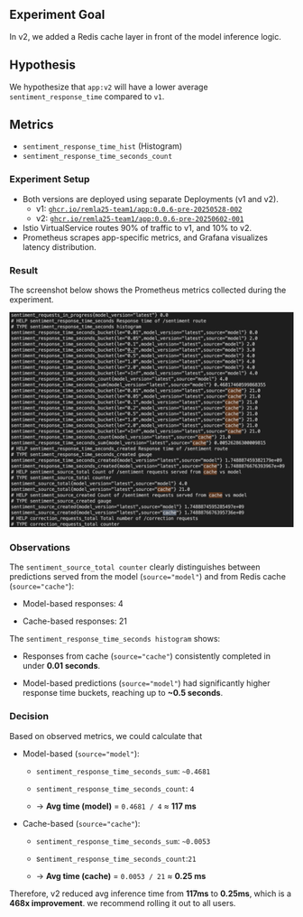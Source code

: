 ## Experiment Goal
In v2, we added a Redis cache layer in front of the model inference logic.

## Hypothesis
We hypothesize that `app:v2` will have a lower average `sentiment_response_time` compared to `v1`.

## Metrics
- `sentiment_response_time_hist` (Histogram)
- `sentiment_response_time_seconds_count`

### Experiment Setup
- Both versions are deployed using separate Deployments (v1 and v2).
    - v1: [`ghcr.io/remla25-team1/app:0.0.6-pre-20250528-002`](https://github.com/remla25-team1/app/releases/tag/v0.0.6-pre-20250528-002)
    - v2: [`ghcr.io/remla25-team1/app:0.0.6-pre-20250602-001`](https://github.com/remla25-team1/app/releases/tag/v0.0.6-pre-20250602-001)
- Istio VirtualService routes 90% of traffic to v1, and 10% to v2.
- Prometheus scrapes app-specific metrics, and Grafana visualizes latency distribution.

### Result
The screenshot below shows the Prometheus metrics collected during the experiment. 

![metrics screenshot](images/metrics_screenshot.png)

### Observations
The `sentiment_source_total counter` clearly distinguishes between predictions served from the model (`source="model"`) and from Redis cache (`source="cache"`):

- Model-based responses: 4

- Cache-based responses: 21

The `sentiment_response_time_seconds histogram` shows:

- Responses from cache (`source="cache"`) consistently completed in under **0.01 seconds**.

- Model-based predictions (`source="model"`) had significantly higher response time buckets, reaching up to **~0.5 seconds**.



### Decision
Based on observed metrics, we could calculate that
- Model-based (`source="model"`):
    - `sentiment_response_time_seconds_sum`: `~0.4681`
    - `sentiment_response_time_seconds_count`: `4`

    - → **Avg time (model)** = `0.4681 / 4` ≈ **117 ms**

- Cache-based (`source="cache"`):

    - `sentiment_response_time_seconds_sum`: `~0.0053`

    - s`entiment_response_time_seconds_count`:`21`

    - → **Avg time (cache)** = `0.0053 / 21` ≈ **0.25 ms**
 
 Therefore, v2 reduced avg inference time from **117ms** to **0.25ms**, which is a **468x improvement**. we recommend rolling it out to all users.


